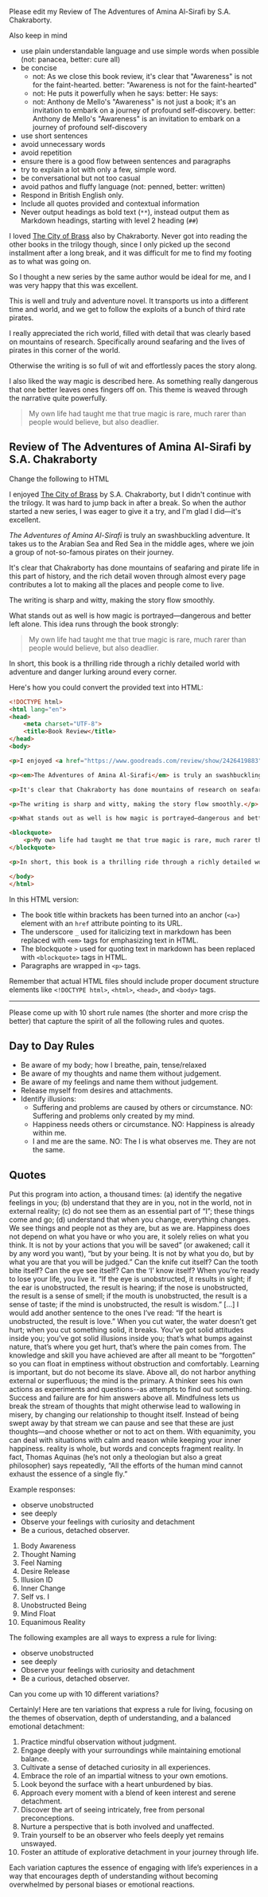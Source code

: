 
Please edit my Review of The Adventures of Amina Al-Sirafi by S.A. Chakraborty.

Also keep in mind
- use plain understandable language and use simple words when possible (not: panacea, better: cure all)
- be concise 
	- not: As we close this book review, it's clear that "Awareness" is not for the faint-hearted. better: "Awareness is not for the faint-hearted"
	- not: He puts it powerfully when he says: better: He says:
	- not: Anthony de Mello's "Awareness" is not just a book; it's an invitation to embark on a journey of profound self-discovery.  better: Anthony de Mello's "Awareness" is an invitation to embark on a journey of profound self-discovery
- use short sentences
- avoid unnecessary words
- avoid repetition
- ensure there is a good flow between sentences and paragraphs
- try to explain a lot with only a few, simple word.
- be conversational but not too casual
- avoid pathos and fluffy language (not: penned, better: written)
- Respond in British English only.
- Include all quotes provided and contextual information
- Never output headings as bold text (`**`), instead output them as Markdown headings, starting with level 2 heading (`##`)

I loved [The City of Brass](https://www.goodreads.com/review/show/2426419883) also by Chakraborty. Never got into reading the other books in the trilogy though, since I only picked up the second installment after a long break, and it was difficult for me to find my footing as to what was going on. 

So I thought a new series by the same author would be ideal for me, and I was very happy that this was excellent.

This is well and truly and adventure novel. It transports us into a different time and world, and we get to follow the exploits of a bunch of third rate pirates.

I really appreciated the rich world, filled with detail that was clearly based on mountains of research. Specifically around seafaring and the lives of pirates in this corner of the world.

Otherwise the writing is so full of wit and effortlessly paces the story along.

I also liked the way magic is described here. As something really dangerous that one better leaves ones fingers off on. This theme is weaved through the narrative quite powerfully.

>My own life had taught me that true magic is rare, much rarer than people would believe, but also deadlier.



## Review of The Adventures of Amina Al-Sirafi by S.A. Chakraborty

Change the following to HTML

I enjoyed [The City of Brass](https://www.goodreads.com/review/show/2426419883) by S.A. Chakraborty, but I didn't continue with the trilogy. It was hard to jump back in after a break. So when the author started a new series, I was eager to give it a try, and I'm glad I did—it's excellent.

_The Adventures of Amina Al-Sirafi_ is truly an swashbuckling adventure. It takes us to the Arabian Sea and Red Sea in the middle ages, where we join a group of not-so-famous pirates on their journey.

It's clear that Chakraborty has done mountains of seafaring and pirate life in this part of history, and the rich detail woven through almost every page contributes a lot to making all the places and people come to live.

The writing is sharp and witty, making the story flow smoothly.

What stands out as well is how magic is portrayed—dangerous and better left alone. This idea runs through the book strongly:

>My own life had taught me that true magic is rare, much rarer than people would believe, but also deadlier.

In short, this book is a thrilling ride through a richly detailed world with adventure and danger lurking around every corner.

 Here's how you could convert the provided text into HTML:

```html
<!DOCTYPE html>
<html lang="en">
<head>
    <meta charset="UTF-8">
    <title>Book Review</title>
</head>
<body>

<p>I enjoyed <a href="https://www.goodreads.com/review/show/2426419883" target="_blank">The City of Brass</a> by S.A. Chakraborty, but I didn't continue with the trilogy. It was hard to jump back in after a break. So when the author started a new series, I was eager to give it a try, and I'm glad I did—it's excellent.</p>

<p><em>The Adventures of Amina Al-Sirafi</em> is truly an swashbuckling adventure. It takes us to the Arabian Sea and Red Sea in the middle ages, where we join a group of not-so-famous pirates on their journey.</p>

<p>It's clear that Chakraborty has done mountains of research on seafaring and pirate life in this part of history, and the rich detail woven through almost every page contributes a lot to making all the places and people come to life.</p>

<p>The writing is sharp and witty, making the story flow smoothly.</p>

<p>What stands out as well is how magic is portrayed—dangerous and better left alone. This idea runs through the book strongly:</p>

<blockquote>
    <p>My own life had taught me that true magic is rare, much rarer than people would believe, but also deadlier.</p>
</blockquote>

<p>In short, this book is a thrilling ride through a richly detailed world with adventure and danger lurking around every corner.</p>

</body>
</html>
```

In this HTML version:

- The book title within brackets has been turned into an anchor (`<a>`) element with an `href` attribute pointing to its URL.
- The underscore `_` used for italicizing text in markdown has been replaced with `<em>` tags for emphasizing text in HTML.
- The blockquote `>` used for quoting text in markdown has been replaced with `<blockquote>` tags in HTML.
- Paragraphs are wrapped in `<p>` tags.

Remember that actual HTML files should include proper document structure elements like `<!DOCTYPE html>`, `<html>`, `<head>`, and `<body>` tags.

---

Please come up with 10 short rule names (the shorter and more crisp the better) that capture the spirit of all the following rules and quotes. 

## Day to Day Rules

- Be aware of my body; how I breathe, pain, tense/relaxed
- Be aware of my thoughts and name them without judgement.
- Be aware of my feelings and name them without judgement.
- Release myself from desires and attachments.
- Identify illusions:
    - Suffering and problems are caused by others or circumstance. NO: Suffering and problems only created by my mind.
    - Happiness needs others or circumstance. NO: Happiness is already within me.
    - I and me are the same. NO: The I is what observes me. They are not the same.

## Quotes

Put this program into action, a thousand times: (a) identify the negative feelings in you; (b) understand that they are in you, not in the world, not in external reality; (c) do not see them as an essential part of “I”; these things come and go; (d) understand that when you change, everything changes.
We see things and people not as they are, but as we are.
Happiness does not depend on what you have or who you are, it solely relies on what you think.
It is not by your actions that you will be saved” (or awakened; call it by any word you want), “but by your being. It is not by what you do, but by what you are that you will be judged.”
Can the knife cut itself? Can the tooth bite itself? Can the eye see itself? Can the ‘I’ know itself?
When you’re ready to lose your life, you live it.
“If the eye is unobstructed, it results in sight; if the ear is unobstructed, the result is hearing; if the nose is unobstructed, the result is a sense of smell; if the mouth is unobstructed, the result is a sense of taste; if the mind is unobstructed, the result is wisdom.” […] I would add another sentence to the ones I’ve read: “If the heart is unobstructed, the result is love.”
When you cut water, the water doesn’t get hurt; when you cut something solid, it breaks. You’ve got solid attitudes inside you; you’ve got solid illusions inside you; that’s what bumps against nature, that’s where you get hurt, that’s where the pain comes from.
The knowledge and skill you have achieved are after all meant to be “forgotten” so you can float in emptiness without obstruction and comfortably. Learning is important, but do not become its slave. Above all, do not harbor anything external or superfluous; the mind is the primary.
A thinker sees his own actions as experiments and questions--as attempts to find out something. Success and failure are for him answers above all.
Mindfulness lets us break the stream of thoughts that might otherwise lead to wallowing in misery, by changing our relationship to thought itself. Instead of being swept away by that stream we can pause and see that these are just thoughts—and choose whether or not to act on them.
With equanimity, you can deal with situations with calm and reason while keeping your inner happiness.
reality is whole, but words and concepts fragment reality.
In fact, Thomas Aquinas (he’s not only a theologian but also a great philosopher) says repeatedly, “All the efforts of the human mind cannot exhaust the essence of a single fly.”

Example responses:
- observe unobstructed
- see deeply
- Observe your feelings with curiosity and detachment
- Be a curious, detached observer.


1. Body Awareness
2. Thought Naming
3. Feel Naming
4. Desire Release
5. Illusion ID
6. Inner Change
7. Self vs. I
8. Unobstructed Being
9. Mind Float
10. Equanimous Reality


The following examples are all ways to express a rule for living:

 - observe unobstructed
- see deeply
- Observe your feelings with curiosity and detachment
- Be a curious, detached observer.

Can you come up with 10 different variations?

 Certainly! Here are ten variations that express a rule for living, focusing on the themes of observation, depth of understanding, and a balanced emotional detachment:

1. Practice mindful observation without judgment.
2. Engage deeply with your surroundings while maintaining emotional balance.
3. Cultivate a sense of detached curiosity in all experiences.
4. Embrace the role of an impartial witness to your own emotions.
5. Look beyond the surface with a heart unburdened by bias.
6. Approach every moment with a blend of keen interest and serene detachment.
7. Discover the art of seeing intricately, free from personal preconceptions.
8. Nurture a perspective that is both involved and unaffected.
9. Train yourself to be an observer who feels deeply yet remains unswayed.
10. Foster an attitude of explorative detachment in your journey through life.

Each variation captures the essence of engaging with life’s experiences in a way that encourages depth of understanding without becoming overwhelmed by personal biases or emotional reactions.